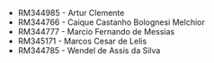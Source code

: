 - RM344985 - Artur Clemente
- RM344766 - Caique Castanho Bolognesi Melchior
- RM344777 - Marcio Fernando de Messias
- RM345171 - Marcos Cesar de Lelis
- RM344785 - Wendel de Assis da Silva

